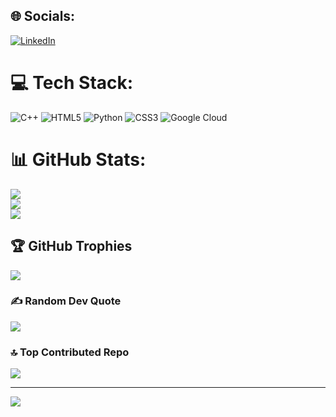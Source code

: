 
## 🌐 Socials:
[![LinkedIn](https://img.shields.io/badge/LinkedIn-%230077B5.svg?logo=linkedin&logoColor=white)](https://linkedin.com/in/franklyn-armah-13a18b369) 

# 💻 Tech Stack:
![C++](https://img.shields.io/badge/c++-%2300599C.svg?style=for-the-badge&logo=c%2B%2B&logoColor=white) ![HTML5](https://img.shields.io/badge/html5-%23E34F26.svg?style=for-the-badge&logo=html5&logoColor=white) ![Python](https://img.shields.io/badge/python-3670A0?style=for-the-badge&logo=python&logoColor=ffdd54) ![CSS3](https://img.shields.io/badge/css3-%231572B6.svg?style=for-the-badge&logo=css3&logoColor=white) ![Google Cloud](https://img.shields.io/badge/GoogleCloud-%234285F4.svg?style=for-the-badge&logo=google-cloud&logoColor=white)
# 📊 GitHub Stats:
![](https://github-readme-stats.vercel.app/api?username=FR4NKLYN123&theme=dark&hide_border=false&include_all_commits=false&count_private=false)<br/>
![](https://nirzak-streak-stats.vercel.app/?user=FR4NKLYN123&theme=dark&hide_border=false)<br/>
![](https://github-readme-stats.vercel.app/api/top-langs/?username=FR4NKLYN123&theme=dark&hide_border=false&include_all_commits=false&count_private=false&layout=compact)

## 🏆 GitHub Trophies
![](https://github-profile-trophy.vercel.app/?username=FR4NKLYN123&theme=radical&no-frame=false&no-bg=true&margin-w=4)

### ✍️ Random Dev Quote
![](https://quotes-github-readme.vercel.app/api?type=horizontal&theme=radical)

### 🔝 Top Contributed Repo
![](https://github-contributor-stats.vercel.app/api?username=FR4NKLYN123&limit=5&theme=dark&combine_all_yearly_contributions=true)

---
[![](https://visitcount.itsvg.in/api?id=FR4NKLYN123&icon=0&color=3)](https://visitcount.itsvg.in)

<!-- Proudly created with GPRM ( https://gprm.itsvg.in ) -->
